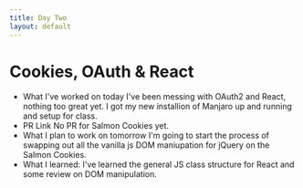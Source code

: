 ```yaml
---
title: Day Two
layout: default
---
```

# Cookies, OAuth & React
- What I've worked on today
I've been messing with OAuth2 and React, nothing too great yet. I got my new installion of Manjaro up and running and setup for class.
- PR Link
No PR for Salmon Cookies yet.
- What I plan to work on tomorrow
I'm going to start the process of swapping out all the vanilla js DOM maniupation for jQuery on the Salmon Cookies.
- What I learned:
I've learned the general JS class structure for React and some review on DOM manipulation.
